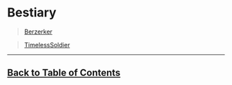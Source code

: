 #   Bestiary

>   [Berzerker](MinorBerzerker.md)

>   [TimelessSoldier](TimelessSoldier.md)

---
<!--End of the file-->
##  [Back to Table of Contents](../TableOfContents.md)